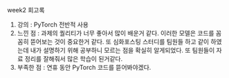 week2 회고록

1. 강의 : PyTorch 전반적 사용
2. 느낀 점 : 과제의 퀄리티가 너무 좋아서 많이 배운거 같다. 이러한 모델은 코드를 꼼꼼히 뜯어보는 것이 중요한거 같다. 또 심화포스팅 스터디를 팀원들 하고 같이 하였는데 내가 설명하기 위해 공부하니 모르는 점을 확실히 알게되었다. 또 팀원들이 자료 정리를 잘해줘서 많은 학습이 된거같다.
3. 부족한 점 : 연휴 동안 PyTorch 코드를 뜯어봐야겠다.